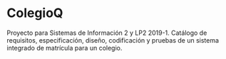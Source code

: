 # ColegioQ
Proyecto para Sistemas de Información 2 y LP2 2019-1. Catálogo de requisitos, especificación, diseño, codificación y pruebas de un sistema integrado de matrícula para un colegio.
